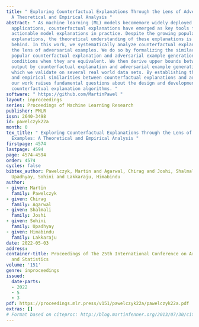 ```yaml
---
title: " Exploring Counterfactual Explanations Through the Lens of Adversarial Examples:
  A Theoretical and Empirical Analysis "
abstract: " As machine learning (ML) models becomemore widely deployed in high-stakes
  applications, counterfactual explanations have emerged as key tools for providing
  actionable model explanations in practice. Despite the growing popularity of counterfactual
  explanations, the theoretical understanding of these explanations is still lacking
  behind. In this work, we systematically analyze counterfactual explanations through
  the lens of adversarial examples. We do so by formalizing the similarities between
  popular counterfactual explanation and adversarial example generation methods identifying
  conditions when they are equivalent. We then derive upper bounds between the solutions
  output by counterfactual explanation and adversarial example generation methods,
  which we validate on several real world data sets. By establishing these theoretical
  and empirical similarities between counterfactual explanations and adversarial examples,
  our work raises fundamental questions about the design and development of existing
  counterfactual explanation algorithms. "
software: " https://github.com/MartinPawel "
layout: inproceedings
series: Proceedings of Machine Learning Research
publisher: PMLR
issn: 2640-3498
id: pawelczyk22a
month: 0
tex_title: " Exploring Counterfactual Explanations Through the Lens of Adversarial
  Examples: A Theoretical and Empirical Analysis "
firstpage: 4574
lastpage: 4594
page: 4574-4594
order: 4574
cycles: false
bibtex_author: Pawelczyk, Martin and Agarwal, Chirag and Joshi, Shalmali and
  Upadhyay, Sohini and Lakkaraju, Himabindu
author:
- given: Martin
  family: Pawelczyk
- given: Chirag
  family: Agarwal
- given: Shalmali
  family: Joshi
- given: Sohini
  family: Upadhyay
- given: Himabindu
  family: Lakkaraju
date: 2022-05-03
address:
container-title: Proceedings of The 25th International Conference on Artificial Intelligence
  and Statistics
volume: '151'
genre: inproceedings
issued:
  date-parts:
  - 2022
  - 5
  - 3
pdf: https://proceedings.mlr.press/v151/pawelczyk22a/pawelczyk22a.pdf
extras: []
# Format based on citeproc: http://blog.martinfenner.org/2013/07/30/citeproc-yaml-for-bibliographies/
---
```

